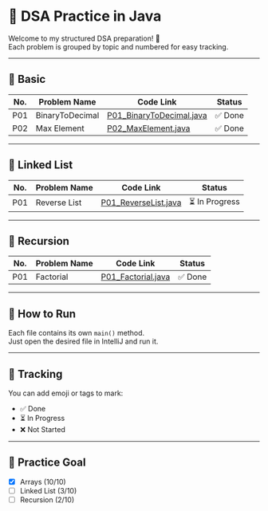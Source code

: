 # 📘 DSA Practice in Java

Welcome to my structured DSA preparation! 🚀  
Each problem is grouped by topic and numbered for easy tracking.

---

## 🔢 Basic

| No. | Problem Name    | Code Link                                                      | Status |
|-----|-----------------|----------------------------------------------------------------|--------|
| P01 | BinaryToDecimal | [P01_BinaryToDecimal.java](src/basic/P01_BinaryToDecimal.java) | ✅ Done |
| P02 | Max Element     | [P02_MaxElement.java](src/arrays/P02_MaxElement.java)          | ✅ Done |

---

## 🔁 Linked List

| No. | Problem Name     | Code Link | Status |
|-----|------------------|-----------|--------|
| P01 | Reverse List     | [P01_ReverseList.java](src/linkedlist/P01_ReverseList.java) | ⏳ In Progress |

---

## 🔂 Recursion

| No. | Problem Name     | Code Link | Status |
|-----|------------------|-----------|--------|
| P01 | Factorial        | [P01_Factorial.java](src/recursion/P01_Factorial.java) | ✅ Done |

---

## 📌 How to Run

Each file contains its own `main()` method.  
Just open the desired file in IntelliJ and run it.

---

## 🧠 Tracking

You can add emoji or tags to mark:
- ✅ Done
- ⏳ In Progress
- ❌ Not Started

---

## 📅 Practice Goal

- [x] Arrays (10/10)
- [ ] Linked List (3/10)
- [ ] Recursion (2/10)
